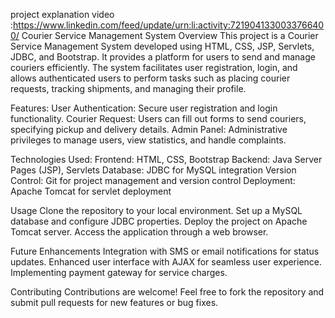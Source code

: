 project explanation video :https://www.linkedin.com/feed/update/urn:li:activity:7219041330033766400/
Courier Service Management System
Overview
This project is a Courier Service Management System developed using HTML, CSS, JSP, Servlets, JDBC, and Bootstrap. It provides a platform for users to send and manage couriers efficiently. The system facilitates user registration, login, and allows authenticated users to perform tasks such as placing courier requests, tracking shipments, and managing their profile.

Features:
User Authentication: Secure user registration and login functionality.
Courier Request: Users can fill out forms to send couriers, specifying pickup and delivery details.
Admin Panel: Administrative privileges to manage users, view statistics, and handle complaints.

Technologies Used:
Frontend: HTML, CSS, Bootstrap
Backend: Java Server Pages (JSP), Servlets
Database: JDBC for MySQL integration
Version Control: Git for project management and version control
Deployment: Apache Tomcat for servlet deployment

Usage
Clone the repository to your local environment.
Set up a MySQL database and configure JDBC properties.
Deploy the project on Apache Tomcat server.
Access the application through a web browser.

Future Enhancements
Integration with SMS or email notifications for status updates.
Enhanced user interface with AJAX for seamless user experience.
Implementing payment gateway for service charges.



Contributing
Contributions are welcome! Feel free to fork the repository and submit pull requests for new features or bug fixes.
